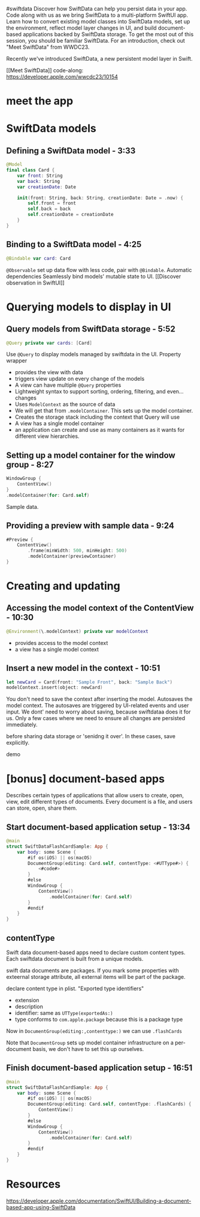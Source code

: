 #swiftdata
Discover how SwiftData can help you persist data in your app. Code along with us as we bring SwiftData to a multi-platform SwiftUI app. Learn how to convert existing model classes into SwiftData models, set up the environment, reflect model layer changes in UI, and build document-based applications backed by SwiftData storage. To get the most out of this session, you should be familiar SwiftData. For an introduction, check out "Meet SwiftData" from WWDC23.

Recently we've introduced SwiftData, a new persistent model layer in Swift.

[[Meet SwiftData]]
code-along:
https://developer.apple.com/wwcdc23/10154

# meet the app
# SwiftData models
## Defining a SwiftData model - 3:33
```swift
@Model
final class Card {
    var front: String
    var back: String
    var creationDate: Date

    init(front: String, back: String, creationDate: Date = .now) {
        self.front = front
        self.back = back
        self.creationDate = creationDate
    }
}
```
## Binding to a SwiftData model - 4:25
```swift
@Bindable var card: Card
```


`@Observable` set up data flow with less code, pair with `@Bindable`.
Automatic dependencies
Seamlessly bind models' mutable state to UI.
[[Discover observation in SwiftUI]]

# Querying models to display in UI
## Query models from SwiftData storage - 5:52
```swift
@Query private var cards: [Card]
```

Use `@Query` to display models managed by swiftdata in the UI.  Property wrapper
* provides the view with data
* triggers view update on every change of the models
* A view can have multiple `@Query` properties
* Lightweight syntax to support sorting, ordering, filtering, and even... changes
* Uses `ModelContext` as the source of data
* We will get that from `.modelContainer`.  This sets up the model container.
* Creates the storage stack including the context that Query will use
* A view has a single model container
* an application can create and use as many containers as it wants for different view hierarchies.

## Setting up a model container for the window group - 8:27
```swift
WindowGroup {
    ContentView()
}
.modelContainer(for: Card.self)
```

Sample data.

## Providing a preview with sample data - 9:24
```swift
#Preview {
    ContentView()
        .frame(minWidth: 500, minHeight: 500)
        .modelContainer(previewContainer)
}
```


# Creating and updating
## Accessing the model context of the ContentView - 10:30
```swift
@Environment(\.modelContext) private var modelContext
```

* provides access to the model context
* a view has a single model context

## Insert a new model in the context - 10:51
```swift
let newCard = Card(front: "Sample Front", back: "Sample Back")
modelContext.insert(object: newCard)
```

You don't need to save the context after inserting the model.  Autosaves the model context.  The autosaves are triggered by UI-related events and user input.  We dont' need to worry about saving, because swiftdataa does it for us.  Only a few cases where we need to ensure all changes are persisted immediately.

before sharing data storage or 'senidng it over'.  In these cases, save explicitly.

demo

# \[bonus] document-based apps 

Describes certain types of applications that allow users to create, open, view, edit different types of documents.  Every document is a file, and users can store, open, share them.

## Start document-based application setup - 13:34
```swift
@main
struct SwiftDataFlashCardSample: App {
    var body: some Scene {
        #if os(iOS) || os(macOS)
        DocumentGroup(editing: Card.self, contentType: <#UTType#>) {
            <#code#>
        }
        #else
        WindowGroup {
            ContentView()
                .modelContainer(for: Card.self)
        }
        #endif
    }
}
```

## contentType
Swift data document-based apps need to declare custom content types.  Each swiftdata document is built from a unique models.

swift data documents are packages.  If you mark some properties with exteernal storage attribute, all external items will be part of the package.

declare content type in plist.  "Exported type identifiers"
* extension
* description
* identifier: same as `UTType(exportedAs:)`
* type conforms to `com.apple.package` because this is a package type

Now in `DocumentGroup(editing:,contenttype:)` we can use `.flashCards`

Note that `DocumentGroup` sets up model container infrastructure on a per-document basis, we don't have to set this up ourselves.

## Finish document-based application setup - 16:51
```swift
@main
struct SwiftDataFlashCardSample: App {
    var body: some Scene {
        #if os(iOS) || os(macOS)
        DocumentGroup(editing: Card.self, contentType: .flashCards) {
            ContentView()
        }
        #else
        WindowGroup {
            ContentView()
                .modelContainer(for: Card.self)
        }
        #endif
    }
}
```


# Resources
https://developer.apple.com/documentation/SwiftUI/Building-a-document-based-app-using-SwiftData